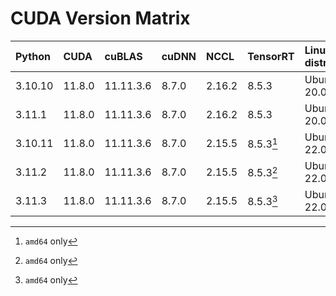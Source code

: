 # CUDA Version Matrix

| Python  | CUDA   | cuBLAS    | cuDNN | NCCL   | TensorRT  | Linux distro |
|:--------|:-------|:----------|:------|:-------|:----------|:-------------|
| 3.10.10 | 11.8.0 | 11.11.3.6 | 8.7.0 | 2.16.2 | 8.5.3     | Ubuntu 20.04 |
| 3.11.1  | 11.8.0 | 11.11.3.6 | 8.7.0 | 2.16.2 | 8.5.3     | Ubuntu 20.04 |
| 3.10.11 | 11.8.0 | 11.11.3.6 | 8.7.0 | 2.15.5 | 8.5.3[^1] | Ubuntu 22.04 |
| 3.11.2  | 11.8.0 | 11.11.3.6 | 8.7.0 | 2.15.5 | 8.5.3[^1] | Ubuntu 22.04 |
| 3.11.3  | 11.8.0 | 11.11.3.6 | 8.7.0 | 2.15.5 | 8.5.3[^1] | Ubuntu 22.04 |

[^1]: `amd64` only
